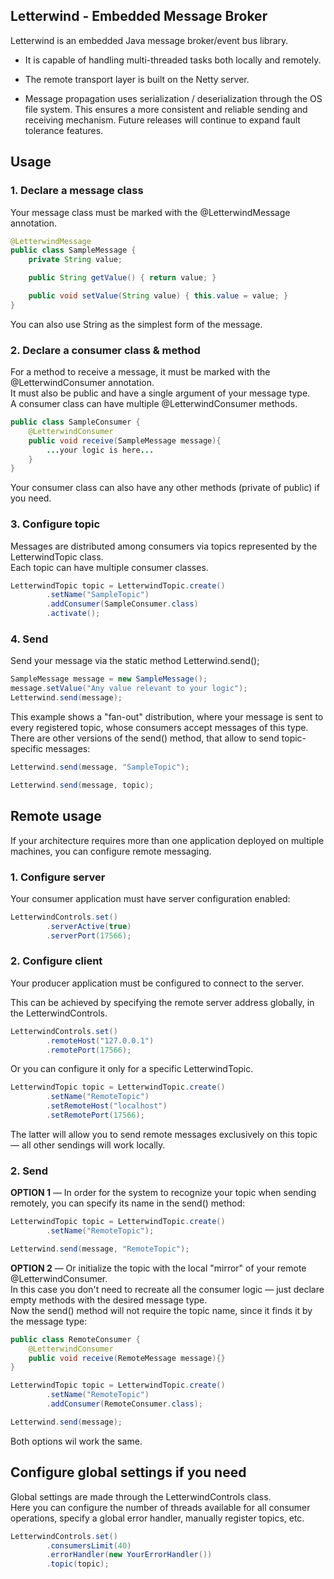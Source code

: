 ## Letterwind - Embedded Message Broker  

Letterwind is an embedded Java message broker/event bus library.  

* It is capable of handling multi-threaded tasks both locally and remotely.  

* The remote transport layer is built on the Netty server.  

* Message propagation uses serialization / deserialization through the OS file system. 
This ensures a more consistent and reliable sending and receiving mechanism.
Future releases will continue to expand fault tolerance features.

## Usage
### 1. Declare a message class
Your message class must be marked with the @LetterwindMessage annotation.
```java
@LetterwindMessage
public class SampleMessage {
    private String value;

    public String getValue() { return value; }

    public void setValue(String value) { this.value = value; }
}
```
You can also use String as the simplest form of the message.  

### 2. Declare a consumer class & method
For a method to receive a message, it must be marked with the @LetterwindConsumer annotation.  
It must also be public and have a single argument of your message type.  
A consumer class can have multiple @LetterwindConsumer methods.
```java
public class SampleConsumer {
    @LetterwindConsumer
    public void receive(SampleMessage message){
        ...your logic is here...
    }
}
```
Your consumer class can also have any other methods (private of public) if you need.

### 3. Configure topic
Messages are distributed among consumers via topics represented by the LetterwindTopic class.  
Each topic can have multiple consumer classes.  
```java
LetterwindTopic topic = LetterwindTopic.create()
        .setName("SampleTopic")
        .addConsumer(SampleConsumer.class)
        .activate();
```

### 4. Send  

Send your message via the static method Letterwind.send();
```java
SampleMessage message = new SampleMessage();
message.setValue("Any value relevant to your logic");
Letterwind.send(message);
```
This example shows a "fan-out" distribution, where your message is sent to every registered topic, whose consumers accept messages of this type.  
There are other versions of the send() method, that allow to send topic-specific messages:  
```java
Letterwind.send(message, "SampleTopic");
```
```java
Letterwind.send(message, topic);
```

## Remote usage

If your architecture requires more than one application deployed on multiple machines, you can configure remote messaging.

### 1. Configure server
Your consumer application must have server configuration enabled:
```java
LetterwindControls.set()
        .serverActive(true)
        .serverPort(17566);
```
### 2. Configure client
Your producer application must be configured to connect to the server.

This can be achieved by specifying the remote server address globally, in the LetterwindControls.  

```java
LetterwindControls.set()
        .remoteHost("127.0.0.1")
        .remotePort(17566);
```

Or you can configure it only for a specific LetterwindTopic.
```java
LetterwindTopic topic = LetterwindTopic.create()
        .setName("RemoteTopic")
        .setRemoteHost("localhost")
        .setRemotePort(17566);
```

The latter will allow you to send remote messages exclusively on this topic — all other sendings will work locally.  

### 2. Send  

**OPTION 1** — In order for the system to recognize your topic when sending remotely, you can specify its name in the send() method:  
```java
LetterwindTopic topic = LetterwindTopic.create()
        .setName("RemoteTopic");

Letterwind.send(message, "RemoteTopic");
```

**OPTION 2** — Or initialize the topic with the local "mirror" of your remote @LetterwindConsumer.  
In this case you don't need to recreate all the consumer logic — just declare empty methods with the desired message type.  
Now the send() method will not require the topic name, since it finds it by the message type:  

```java
public class RemoteConsumer {
    @LetterwindConsumer
    public void receive(RemoteMessage message){}
}

LetterwindTopic topic = LetterwindTopic.create()
        .setName("RemoteTopic")
        .addConsumer(RemoteConsumer.class);

Letterwind.send(message);
```

Both options wil work the same.  


## Configure global settings if you need  

Global settings are made through the LetterwindControls class.  
Here you can configure the number of threads available for all consumer operations, specify a global error handler, manually register topics, etc.
```java
LetterwindControls.set()
        .consumersLimit(40)
        .errorHandler(new YourErrorHandler())
        .topic(topic);
```